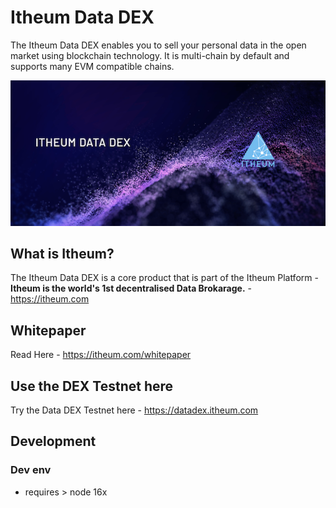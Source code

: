 # Itheum Data DEX
The Itheum Data DEX enables you to sell your personal data in the open market using blockchain technology. It is multi-chain by default and supports many EVM compatible chains. 

![Itheum Data DEX](https://raw.githubusercontent.com/Itheum/data-dex/main/itheum-dex-hero.png)

## What is Itheum?
The Itheum Data DEX is a core product that is part of the Itheum Platform - **Itheum is the world's 1st decentralised Data Brokarage.** - https://itheum.com

## Whitepaper
Read Here - https://itheum.com/whitepaper

## Use the DEX Testnet here
Try the Data DEX Testnet here - https://datadex.itheum.com

## Development

### Dev env
- requires > node 16x
